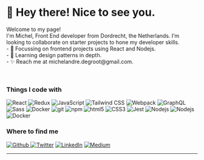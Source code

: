 <h1>👋 Hey there! Nice to see you.</h1>
<!---
Michel-DeGroot/Michel-DeGroot is a ✨ special ✨ repository because its `README.md` (this file) appears on your GitHub profile.
You can click the Preview link to take a look at your changes.
--->

<p>Welcome to my page! </br> I'm Michel, Front End developer from Dordrecht, the Netherlands</b>. I’m looking to collaborate on starter projects to hone my developer skills.<br>
- 🔭 Focussing on frontend projects using React and Nodejs.<br>
- 🌱 Learning design patterns in depth.<br>
- ✨ Reach me at michelandre.degroot@gmail.com.<br></p>
<br>
<h3>Things I code with</h3>
<p>
  <img alt="React" src="https://img.shields.io/badge/-React-45b8d8?style=for-the-badge&logo=react&logoColor=white" />
  <img alt="Redux" src="https://img.shields.io/badge/-Redux-8DD6F9?style=for-the-badge&logo=redux&logoColor=white" /> 
  <img alt="JavaScript" src="https://img.shields.io/badge/-JavaScript-46a2f1?style=for-the-badge&logo=javascript&logoColor=white" />
  <img alt="Tailwind CSS" src="https://img.shields.io/badge/-Tailwind CSS-007ACC?style=for-the-badge&logo=tailwindcss&logoColor=white" />
  <img alt="Webpack" src="https://img.shields.io/badge/-Webpack-764ABC?style=for-the-badge&logo=webpack&logoColor=white" />
  <img alt="GraphQL" src="https://img.shields.io/badge/-GraphQL-E10098?style=for-the-badge&logo=graphql&logoColor=white" />
  <img alt="Sass" src="https://img.shields.io/badge/-Sass-CC6699?style=for-the-badge&logo=sass&logoColor=white" />
  <img alt="Docker" src="https://img.shields.io/badge/-Docker-db7092?style=for-the-badge&logo=docker&logoColor=white" />
  <img alt="git" src="https://img.shields.io/badge/-Git-F05032?style=for-the-badge&logo=git&logoColor=white" />
  <img alt="npm" src="https://img.shields.io/badge/-NPM-CB3837?style=for-the-badge&logo=npm&logoColor=white" />
  <img alt="html5" src="https://img.shields.io/badge/-HTML5-E34F26?style=for-the-badge&logo=html5&logoColor=white" />
  <img alt="CSS3" src="https://img.shields.io/badge/-CSS3-FB542B?style=for-the-badge&logo=css3&logoColor=white" />
  <img alt="Jest" src="https://img.shields.io/badge/-Jest-13aa52?style=for-the-badge&logo=jest&logoColor=white" />
  <img alt="Nodejs" src="https://img.shields.io/badge/-Nodejs-43853d?style=for-the-badge&logo=Node.js&logoColor=white" />
  <img alt="Nodejs" src="https://img.shields.io/badge/-Bulma-61DAFB?style=for-the-badge&logo=bulma&logoColor=white" />
  <img alt="Docker" src="https://img.shields.io/badge/-Wordpress-46a2f1?style=for-the-badge&logo=wordpress&logoColor=white" />
</p>


<h3>Where to find me</h3>
<p><a href="https://github.com/Michel-DeGroot" target="_blank"><img alt="Github" src="https://img.shields.io/badge/GitHub-%2312100E.svg?&style=for-the-badge&logo=Github&logoColor=white" />
</a> <a href="https://twitter.com/33rockstreet" target="_blank"><img alt="Twitter" src="https://img.shields.io/badge/twitter-%231DA1F2.svg?&style=for-the-badge&logo=twitter&logoColor=white" /></a>
<a href="https://www.linkedin.com/in/michel.degroot" target="_blank"><img alt="LinkedIn" src="https://img.shields.io/badge/linkedin-%230077B5.svg?&style=for-the-badge&logo=linkedin&logoColor=white" /></a> 
<a href="https://medium.com/@michelandre.degroot" target="_blank"><img alt="Medium" src="https://img.shields.io/badge/medium-%2312100E.svg?&style=for-the-badge&logo=medium&logoColor=white" /></a>

</p>

------------

<br>
<br>
